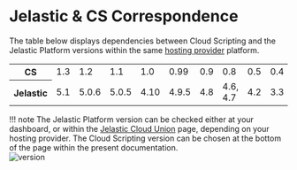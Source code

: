 # Jelastic & CS Correspondence

The table below displays dependencies between Cloud Scripting and the Jelastic Platform versions within the same <a href="https://jelastic.cloud/" target="_blank">hosting provider</a> platform.                           
<table class="corresp" style="width:100%">
    <tr id="cs">
	<th id="table-head">CS</th>
	    <td>1.3</td>
	    <td>1.2</td>
	    <td>1.1</td>
	    <td>1.0</td>
	    <td>0.99</td>
	    <td>0.9</td>
	    <td>0.8</td>
	    <td>0.5</td>
	    <td>0.4</td>
	    <td>0.3</td>
	    <td>0.2</td>
    </tr>
    <tr id="jel">
        <th id="table-head">Jelastic</th>
        <td>5.1</td>
        <td>5.0.6</td>
        <td>5.0.5</td>
        <td>4.10</td>
        <td>4.9.5</td>
        <td>4.8</td>
        <td>4.6, 4.7</td>
        <td>4.2</td>
        <td>3.3</td>
        <td>3.1</td>
	    <td>2.5</td>
    </tr>
</table>

!!! note
    The Jelastic Platform version can be checked either at your dashboard, or within the <a href="https://jelastic.cloud/" target="_blank">Jelastic Cloud Union</a> page, depending on your hosting provider. The Cloud Scripting version can be chosen at the bottom of the page within the present documentation.                
    ![version](/img/version.png)          
    
